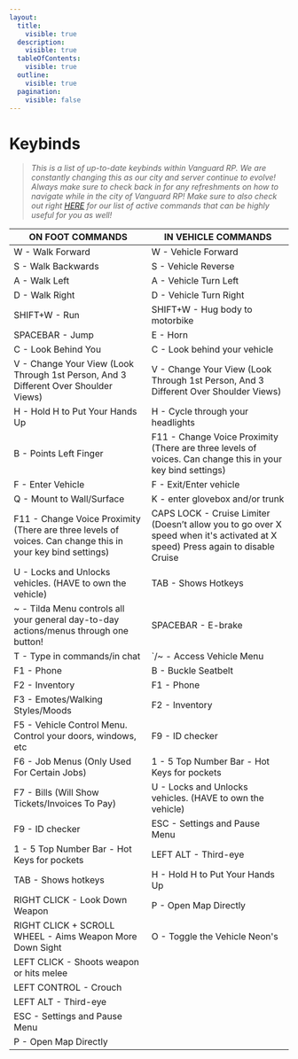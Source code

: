 ```yaml
---
layout:
  title:
    visible: true
  description:
    visible: true
  tableOfContents:
    visible: true
  outline:
    visible: true
  pagination:
    visible: false
---
```


# Keybinds

> _This is a list of up-to-date keybinds within Vanguard RP. We are constantly changing this as our city and server continue to evolve! Always make sure to check back in for any refreshments on how to navigate while in the city of Vanguard RP! Make sure to also check out right_ [_HERE_](../../../game-servers/fivem/getting-started/chat-commands.md) _for our list of active commands that can be highly useful for you as well!_

| ON FOOT COMMANDS                                                                                           | IN VEHICLE COMMANDS                                                                                                            |
| ---------------------------------------------------------------------------------------------------------- | ------------------------------------------------------------------------------------------------------------------------------ |
| W - Walk Forward                                                                                           | W - Vehicle Forward                                                                                                            |
| S - Walk Backwards                                                                                         | S - Vehicle Reverse                                                                                                            |
| A - Walk Left                                                                                              | A - Vehicle Turn Left                                                                                                          |
| D - Walk Right                                                                                             | D - Vehicle Turn Right                                                                                                         |
| SHIFT+W - Run                                                                                              | SHIFT+W - Hug body to motorbike                                                                                                |
| SPACEBAR - Jump                                                                                            | E - Horn                                                                                                                       |
| C - Look Behind You                                                                                        | C - Look behind your vehicle                                                                                                   |
| V - Change Your View (Look Through 1st Person, And 3 Different Over Shoulder Views)                        | V - Change Your View (Look Through 1st Person, And 3 Different Over Shoulder Views)                                            |
| H - Hold H to Put Your Hands Up                                                                            | H - Cycle through your headlights                                                                                              |
| B - Points Left Finger                                                                                     | F11 - Change Voice Proximity (There are three levels of voices. Can change this in your key bind settings)                     |
| F - Enter Vehicle                                                                                          | F - Exit/Enter vehicle                                                                                                         |
| Q - Mount to Wall/Surface                                                                                  | K - enter glovebox and/or trunk                                                                                                |
| F11 - Change Voice Proximity (There are three levels of voices. Can change this in your key bind settings) | CAPS LOCK - Cruise Limiter (Doesn’t allow you to go over X speed when it's activated at X speed) Press again to disable Cruise |
| U - Locks and Unlocks vehicles. (HAVE to own the vehicle)                                                  | TAB - Shows Hotkeys                                                                                                            |
| \~ - Tilda Menu controls all your general day-to-day actions/menus through one button!                     | SPACEBAR - E-brake                                                                                                             |
| T - Type in commands/in chat                                                                               | \`/\~ - Access Vehicle Menu                                                                                                    |
| F1 - Phone                                                                                                 | B - Buckle Seatbelt                                                                                                            |
| F2 - Inventory                                                                                             | F1 - Phone                                                                                                                     |
| F3 - Emotes/Walking Styles/Moods                                                                           | F2 - Inventory                                                                                                                 |
| F5 - Vehicle Control Menu. Control your doors, windows, etc                                                | F9 - ID checker                                                                                                                |
| F6 - Job Menus (Only Used For Certain Jobs)                                                                | 1 - 5 Top Number Bar - Hot Keys for pockets                                                                                    |
| F7 - Bills (Will Show Tickets/Invoices To Pay)                                                             | U - Locks and Unlocks vehicles. (HAVE to own the vehicle)                                                                      |
| F9 - ID checker                                                                                            | ESC - Settings and Pause Menu                                                                                                  |
| 1 - 5 Top Number Bar - Hot Keys for pockets                                                                | LEFT ALT - Third-eye                                                                                                           |
| TAB - Shows hotkeys                                                                                        | H - Hold H to Put Your Hands Up                                                                                                |
| RIGHT CLICK - Look Down Weapon                                                                             | P - Open Map Directly                                                                                                          |
| RIGHT CLICK + SCROLL WHEEL - Aims Weapon More Down Sight                                                   | O - Toggle the Vehicle Neon's                                                                                                  |
| LEFT CLICK - Shoots weapon or hits melee                                                                   |                                                                                                                                |
| LEFT CONTROL - Crouch                                                                                      |                                                                                                                                |
| LEFT ALT - Third-eye                                                                                       |                                                                                                                                |
| ESC - Settings and Pause Menu                                                                              |                                                                                                                                |
| P - Open Map Directly                                                                                      |                                                                                                                                |
